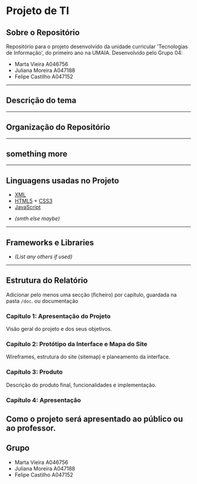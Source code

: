 # Projeto de TI

## Sobre o Repositório

Repositório para o projeto desenvolvido da unidade curricular 'Tecnologias de Informação', do primeiro ano na UMAIA.
Desenvolvido pelo Grupo 04:

- Marta Vieira  A046756
- Juliana Moreira  A047188
- Felipe Castilho  A047152 

<!-- get team members -->

---

## Descrição do tema

<!-- get desdrição -->

---

## Organização do Repositório

<!-- describe organização-->

---

## something more

<!--A preview of the final result (maybe) -->

---

## Linguagens usadas no Projeto

- [XML](https://www.w3schools.com/xml/)
- [HTML5](https://developer.mozilla.org/en-US/docs/Web/Guide/HTML/HTML5) + [CSS3](https://developer.mozilla.org/en-US/docs/Web/CSS)
- [JavaScript](https://developer.mozilla.org/en-US/docs/Web/JavaScript)
<!--- [PHP](https://www.php.net/)-->
<!--- [Node.js](https://nodejs.org/)-->
- *(smth else maybe)*

---

## Frameworks e Libraries

<!--- - [Docker](https://www.docker.com/)
- [Multipass](https://multipass.run/)
- [Node.js](https://nodejs.org/)
- [jQuery](https://jquery.com/)
- [Laravel](https://laravel.com/)
- [Bootstrap](https://getbootstrap.com/)-->
- *(List any others if used)*

---

## Estrutura do Relatório

Adicionar pelo menos uma secção (ficheiro) por capítulo, guardada na pasta `/doc`. ou documentação

### Capítulo 1: Apresentação do Projeto
Visão geral do projeto e dos seus objetivos.

### Capítulo 2: Protótipo da Interface e Mapa do Site
Wireframes, estrutura do site (sitemap) e planeamento da interface.

### Capítulo 3: Produto
Descrição do produto final, funcionalidades e implementação.

### Capítulo 4: Apresentação
Como o projeto será apresentado ao público ou ao professor.
---

## Grupo

- Marta Vieira  A046756
- Juliana Moreira  A047188
- Felipe Castilho  A047152 
